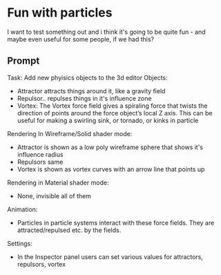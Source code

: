 # Fun with particles
I want to test something out and i think it's going to be quite fun - and maybe even useful for some people, if we had this?

## Prompt
Task: Add new phyisics objects to the 3d editor
Objects:
- Attractor attracts things around it, like a gravity field
- Repulsor.. repulses things in it's influence zone
- Vortex: The Vortex force field gives a spiraling force that twists the direction of points around the force object’s local Z axis. This can be useful for making a swirling sink, or tornado, or kinks in particle

Rendering In Wireframe/Solid shader mode:
- Attractor is shown as a low poly wireframe sphere that shows it's influence radius
- Repulsors same
- Vortex is shown as vortex curves with an arrow line that points up

Rendering in Material shader mode:
- None, invisible all of them

Animation:
- Particles in particle systems interact with these force fields. They are attracted/repulsed etc. by the fields.

Settings:
- In the Inspector panel users can set various values for attractors, repulsors, vortex